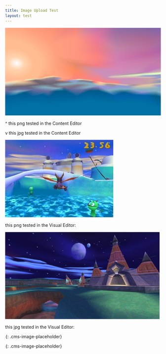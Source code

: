 ```yaml
---
title: Image Upload Test
layout: test
---
```


![](/uploads/icy-speedway.png)

^ this png tested in the Content Editor

v this jpg tested in the Content Editor

![](/uploads/icy-speedway.jpg)

this png tested in the Visual Editor:

![](/uploads/fracture-hills.png)

this jpg tested in the Visual Editor:

![](data:image/png;base64,iVBORw0KGgoAAAANSUhEUgAAAAEAAAABCAYAAAAfFcSJAAAADUlEQVQYV2NYtWrVfwAG/gL+NbCogwAAAABJRU5ErkJggg==){: .cms-image-placeholder}

![](data:image/png;base64,iVBORw0KGgoAAAANSUhEUgAAAAEAAAABCAYAAAAfFcSJAAAADUlEQVQYV2NYtWrVfwAG/gL+NbCogwAAAABJRU5ErkJggg==){: .cms-image-placeholder}

&nbsp;